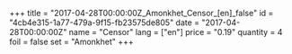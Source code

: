 +++
title = "2017-04-28T00:00:00Z_Amonkhet_Censor_[en]_false"
id = "4cb4e315-1a77-479a-9f15-fb23575de805"
date = "2017-04-28T00:00:00Z"
name = "Censor"
lang = ["en"]
price = "0.19"
quantity = 4
foil = false
set = "Amonkhet"
+++
